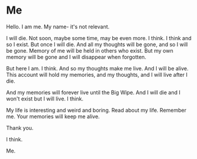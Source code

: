 # Me

Hello. I am me. My name- it's not relevant.

I will die. Not soon, maybe some time, may be even more.
I think. I think and so I exist. But once I will die.
And all my thoughts will be gone, and so I will be gone.
Memory of me will be held in others who exist.
But my own memory will be gone and I will disappear when forgotten.

But here I am. I think. And so my thoughts make me live.
And I will be alive. This account will hold my memories,
and my thoughts, and I will live after I die.

And my memories will forever live until the Big Wipe.
And I will die and I won't exist but I will live. I think.

My life is interesting and weird and boring.
Read about my life. Remember me. Your memories will keep me alive.

Thank you.

I think.

Me.
